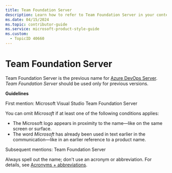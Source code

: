 ```yaml
---
title: Team Foundation Server
description: Learn how to refer to Team Foundation Server in your content.
ms.date: 04/15/2024
ms.topic: contributor-guide
ms.service: microsoft-product-style-guide
ms.custom:
  - TopicID 40660
---
```



# Team Foundation Server

Team Foundation Server is the previous name for [Azure DevOps Server](~\a_z_names_terms\a\azure-devops-server.md). *Team Foundation Server* should be used only for previous versions.

**Guidelines**

First mention: Microsoft Visual Studio Team Foundation Server

You can omit *Microsoft* if at least one of the following conditions applies:

- The Microsoft logo appears in proximity to the name—like on the same screen or surface.
- The word *Microsoft* has already been used in text earlier in the communication—like in an earlier reference to a product name.

Subsequent mentions: Team Foundation Server

Always spell out the name; don't use an acronym or abbreviation. For details, see [Acronyms + abbreviations](~\acronyms-and-abbreviations.md).


